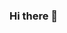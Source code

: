 ### Hi there 👋

<!--
**jaikishantulswani/jaikishantulswani** is a ✨ _special_ ✨ repository because its `README.md` (this file) appears on your GitHub profile.

### Github stats

<img align="center" src="https://github-readme-stats.vercel.app/api?username=iiiusky&title_color=00FFBD&show_icons=true&icon_color=00FFBD&text_color=00FFBD&bg_color=01033F&hide_title=false" />

### Github visit count
<p align="left"> 
  <img src="https://profile-counter.glitch.me/iiiusky/count.svg" /><br>
</p>
-->
